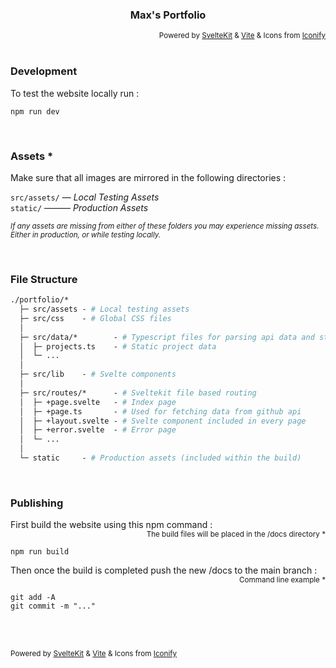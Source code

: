 <h3 align="center"> Max's Portfolio </h3>
<div align="right"><sup>Powered by <a href="https://kit.svelte.dev/">SvelteKit</a> & <a href="https://vitejs.dev/">Vite</a> & Icons from <a href="https://iconify.design/">Iconify</a></sup></div>

<br>

### Development

To test the website locally run :
```
npm run dev
```

<br>

### Assets *

Make sure that all images are mirrored in the following directories :<br>

```src/assets/``` — *Local Testing Assets*<br>
```static/``` ——— *Production Assets*<br>

<sub><i>
If any assets are missing from either of these folders you may experience missing assets.<br>
Either in production, or while testing locally.
</i></sub>

<br>

### File Structure

```graphql
./portfolio/*
  ├─ src/assets - # Local testing assets
  ├─ src/css    - # Global CSS files
  │
  ├─ src/data/*        - # Typescript files for parsing api data and static data
  │  ├─ projects.ts    - # Static project data
  │  └─ ...
  │
  ├─ src/lib    - # Svelte components
  │
  ├─ src/routes/*      - # Sveltekit file based routing
  │  ├─ +page.svelte   - # Index page
  │  ├─ +page.ts       - # Used for fetching data from github api
  │  ├─ +layout.svelte - # Svelte component included in every page
  │  ├─ +error.svelte  - # Error page
  │  └─ ...
  │
  └─ static     - # Production assets (included within the build)
```

<br>

### Publishing

<div>
  <div align="left">First build the website using this npm command :</div>
  <div align="right"><sub>The build files will be placed in the /docs directory *</sub></div>
</div>

```
npm run build
```

<div>
  <div align="left">Then once the build is completed push the new /docs to the main branch :</div>
  <div align="right"><sub>Command line example *</sub></div>
</div>

```
git add -A
git commit -m "..."
```

<br>

<br>

<sub>Powered by <a href="https://kit.svelte.dev/">SvelteKit</a> & <a href="https://vitejs.dev/">Vite</a> & Icons from <a href="https://iconify.design/">Iconify</a></sub>
